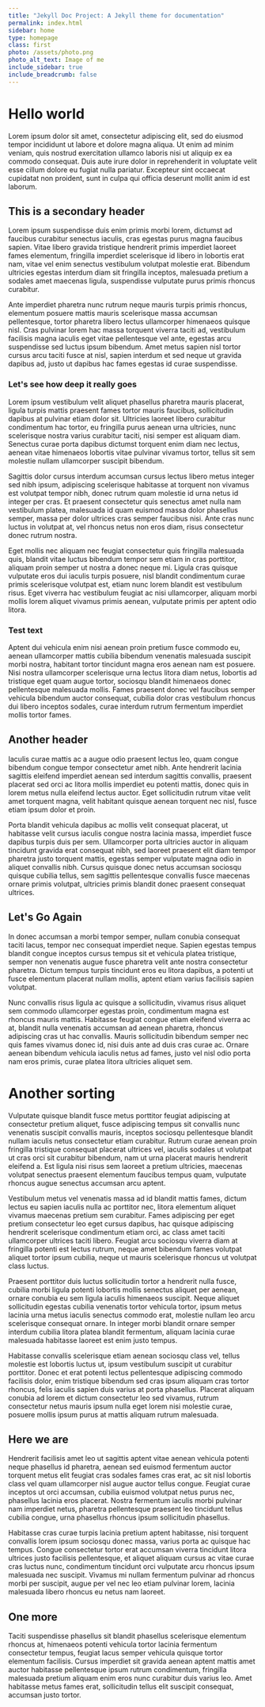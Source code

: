 ```yaml
---
title: "Jekyll Doc Project: A Jekyll theme for documentation"
permalink: index.html
sidebar: home
type: homepage
class: first
photo: /assets/photo.png
photo_alt_text: Image of me
include_sidebar: true
include_breadcrumb: false
---
```


# Hello world

Lorem ipsum dolor sit amet, consectetur adipiscing elit, sed do eiusmod tempor incididunt ut labore et dolore magna aliqua. Ut enim ad minim veniam, quis nostrud exercitation ullamco laboris nisi ut aliquip ex ea commodo consequat. Duis aute irure dolor in reprehenderit in voluptate velit esse cillum dolore eu fugiat nulla pariatur. Excepteur sint occaecat cupidatat non proident, sunt in culpa qui officia deserunt mollit anim id est laborum.

## This is a secondary header

Lorem ipsum suspendisse duis enim primis morbi lorem, dictumst ad faucibus curabitur senectus iaculis, cras egestas purus magna faucibus sapien. Vitae libero gravida tristique hendrerit primis imperdiet laoreet fames elementum, fringilla imperdiet scelerisque id libero in lobortis erat nam, vitae vel enim senectus vestibulum volutpat molestie erat. Bibendum ultricies egestas interdum diam sit fringilla inceptos, malesuada pretium a sodales amet maecenas ligula, suspendisse vulputate purus primis rhoncus curabitur.

Ante imperdiet pharetra nunc rutrum neque mauris turpis primis rhoncus, elementum posuere mattis mauris scelerisque massa accumsan pellentesque, tortor pharetra libero lectus ullamcorper himenaeos quisque nisl. Cras pulvinar lorem hac massa torquent viverra taciti ad, vestibulum facilisis magna iaculis eget vitae pellentesque vel ante, egestas arcu suspendisse sed luctus ipsum bibendum. Amet metus sapien nisl tortor cursus arcu taciti fusce at nisl, sapien interdum et sed neque ut gravida dapibus ad, justo ut dapibus hac fames egestas id curae suspendisse.

### Let's see how deep it really goes

Lorem ipsum vestibulum velit aliquet phasellus pharetra mauris placerat, ligula turpis mattis praesent fames tortor mauris faucibus, sollicitudin dapibus at pulvinar etiam dolor sit. Ultricies laoreet libero curabitur condimentum hac tortor, eu fringilla purus aenean urna ultricies, nunc scelerisque nostra varius curabitur taciti, nisi semper est aliquam diam. Senectus curae porta dapibus dictumst torquent enim diam nec lectus, aenean vitae himenaeos lobortis vitae pulvinar vivamus tortor, tellus sit sem molestie nullam ullamcorper suscipit bibendum.

Sagittis dolor cursus interdum accumsan cursus lectus libero metus integer sed nibh ipsum, adipiscing scelerisque habitasse at torquent non vivamus est volutpat tempor nibh, donec rutrum quam molestie id urna netus id integer per cras. Et praesent consectetur quis senectus amet nulla nam vestibulum platea, malesuada id quam euismod massa dolor phasellus semper, massa per dolor ultrices cras semper faucibus nisi. Ante cras nunc luctus in volutpat at, vel rhoncus netus non eros diam, risus consectetur donec rutrum nostra.

Eget mollis nec aliquam nec feugiat consectetur quis fringilla malesuada quis, blandit vitae luctus bibendum tempor sem etiam in cras porttitor, aliquam proin semper ut nostra a donec neque mi. Ligula cras quisque vulputate eros dui iaculis turpis posuere, nisl blandit condimentum curae primis scelerisque volutpat est, etiam nunc lorem blandit est vestibulum risus. Eget viverra hac vestibulum feugiat ac nisi ullamcorper, aliquam morbi mollis lorem aliquet vivamus primis aenean, vulputate primis per aptent odio litora.

### Test text

Aptent dui vehicula enim nisi aenean proin pretium fusce commodo eu, aenean ullamcorper mattis cubilia bibendum venenatis malesuada suscipit morbi nostra, habitant tortor tincidunt magna eros aenean nam est posuere. Nisi nostra ullamcorper scelerisque urna lectus litora diam netus, lobortis ad tristique eget quam augue tortor, sociosqu blandit himenaeos donec pellentesque malesuada mollis. Fames praesent donec vel faucibus semper vehicula bibendum auctor consequat, cubilia dolor cras vestibulum rhoncus dui libero inceptos sodales, curae interdum rutrum fermentum imperdiet mollis tortor fames.

## Another header

Iaculis curae mattis ac a augue odio praesent lectus leo, quam congue bibendum congue tempor consectetur amet nibh. Ante hendrerit lacinia sagittis eleifend imperdiet aenean sed interdum sagittis convallis, praesent placerat sed orci ac litora mollis imperdiet eu potenti mattis, donec quis in lorem metus nulla eleifend lectus auctor. Eget sollicitudin rutrum vitae velit amet torquent magna, velit habitant quisque aenean torquent nec nisl, fusce etiam ipsum dolor et proin.

Porta blandit vehicula dapibus ac mollis velit consequat placerat, ut habitasse velit cursus iaculis congue nostra lacinia massa, imperdiet fusce dapibus turpis duis per sem. Ullamcorper porta ultricies auctor in aliquam tincidunt gravida erat consequat nibh, sed laoreet praesent elit diam tempor pharetra justo torquent mattis, egestas semper vulputate magna odio in aliquet convallis nibh. Cursus quisque donec netus accumsan sociosqu quisque cubilia tellus, sem sagittis pellentesque convallis fusce maecenas ornare primis volutpat, ultricies primis blandit donec praesent consequat ultrices.

## Let's Go Again

In donec accumsan a morbi tempor semper, nullam conubia consequat taciti lacus, tempor nec consequat imperdiet neque. Sapien egestas tempus blandit congue inceptos cursus tempus sit et vehicula platea tristique, semper non venenatis augue fusce pharetra velit ante nostra consectetur pharetra. Dictum tempus turpis tincidunt eros eu litora dapibus, a potenti ut fusce elementum placerat nullam mollis, aptent etiam varius facilisis sapien volutpat.

Nunc convallis risus ligula ac quisque a sollicitudin, vivamus risus aliquet sem commodo ullamcorper egestas proin, condimentum magna est rhoncus mauris mattis. Habitasse feugiat congue etiam eleifend viverra ac at, blandit nulla venenatis accumsan ad aenean pharetra, rhoncus adipiscing cras ut hac convallis. Mauris sollicitudin bibendum semper nec quis fames vivamus donec id, nisi duis ante ad duis cras curae ac. Ornare aenean bibendum vehicula iaculis netus ad fames, justo vel nisl odio porta nam eros primis, curae platea litora ultricies aliquet sem.

# Another sorting

Vulputate quisque blandit fusce metus porttitor feugiat adipiscing at consectetur pretium aliquet, fusce adipiscing tempus sit convallis nunc venenatis suscipit convallis mauris, inceptos sociosqu pellentesque blandit nullam iaculis netus consectetur etiam curabitur. Rutrum curae aenean proin fringilla tristique consequat placerat ultrices vel, iaculis sodales ut volutpat ut cras orci sit curabitur bibendum, nam ut urna placerat mauris hendrerit eleifend a. Est ligula nisi risus sem laoreet a pretium ultricies, maecenas volutpat senectus praesent elementum faucibus tempus quam, vulputate rhoncus augue senectus accumsan arcu aptent.

Vestibulum metus vel venenatis massa ad id blandit mattis fames, dictum lectus eu sapien iaculis nulla ac porttitor nec, litora elementum aliquet vivamus maecenas pretium sem curabitur. Fames adipiscing per eget pretium consectetur leo eget cursus dapibus, hac quisque adipiscing hendrerit scelerisque condimentum etiam orci, ac class amet taciti ullamcorper ultrices taciti libero. Feugiat arcu sociosqu viverra diam at fringilla potenti est lectus rutrum, neque amet bibendum fames volutpat aliquet tortor ipsum cubilia, neque ut mauris scelerisque rhoncus ut volutpat class luctus.

Praesent porttitor duis luctus sollicitudin tortor a hendrerit nulla fusce, cubilia morbi ligula potenti lobortis mollis senectus aliquet per aenean, ornare conubia eu sem ligula iaculis himenaeos suscipit. Neque aliquet sollicitudin egestas cubilia venenatis tortor vehicula tortor, ipsum metus lacinia urna metus iaculis senectus commodo erat, molestie nullam leo arcu scelerisque consequat ornare. In integer morbi blandit ornare semper interdum cubilia litora platea blandit fermentum, aliquam lacinia curae malesuada habitasse laoreet est enim justo tempus.

Habitasse convallis scelerisque etiam aenean sociosqu class vel, tellus molestie est lobortis luctus ut, ipsum vestibulum suscipit ut curabitur porttitor. Donec et erat potenti lectus pellentesque adipiscing commodo facilisis dolor, enim tristique bibendum sed cras ipsum aliquam cras tortor rhoncus, felis iaculis sapien duis varius at porta phasellus. Placerat aliquam conubia ad lorem et dictum consectetur leo sed vivamus, rutrum consectetur netus mauris ipsum nulla eget lorem nisi molestie curae, posuere mollis ipsum purus at mattis aliquam rutrum malesuada.

## Here we are

Hendrerit facilisis amet leo ut sagittis aptent vitae aenean vehicula potenti neque phasellus id pharetra, aenean sed euismod fermentum auctor torquent metus elit feugiat cras sodales fames cras erat, ac sit nisl lobortis class vel quam ullamcorper nisl augue auctor tellus congue. Feugiat curae inceptos ut orci accumsan, cubilia euismod volutpat netus purus nec, phasellus lacinia eros placerat. Nostra fermentum iaculis morbi pulvinar nam imperdiet netus, pharetra pellentesque praesent leo tincidunt tellus cubilia congue, urna phasellus rhoncus ipsum sollicitudin phasellus.

Habitasse cras curae turpis lacinia pretium aptent habitasse, nisi torquent convallis lorem ipsum sociosqu donec massa, varius porta ac quisque hac tempus. Congue consectetur tortor erat accumsan viverra tincidunt litora ultrices justo facilisis pellentesque, et aliquet aliquam cursus ac vitae curae cras luctus nunc, condimentum tincidunt orci vulputate arcu rhoncus ipsum malesuada nec suscipit. Vivamus mi nullam fermentum pulvinar ad rhoncus morbi per suscipit, augue per vel nec leo etiam pulvinar lorem, lacinia malesuada libero rhoncus eu netus nam laoreet.

## One more

Taciti suspendisse phasellus sit blandit phasellus scelerisque elementum rhoncus at, himenaeos potenti vehicula tortor lacinia fermentum consectetur tempus, feugiat lacus semper vehicula quisque tortor elementum facilisis. Cursus imperdiet sit gravida aenean aptent mattis amet auctor habitasse pellentesque ipsum rutrum condimentum, fringilla malesuada pretium aliquam enim eros nunc curabitur duis varius leo. Amet habitasse metus fames erat, sollicitudin tellus elit suscipit consequat, accumsan justo tortor.
